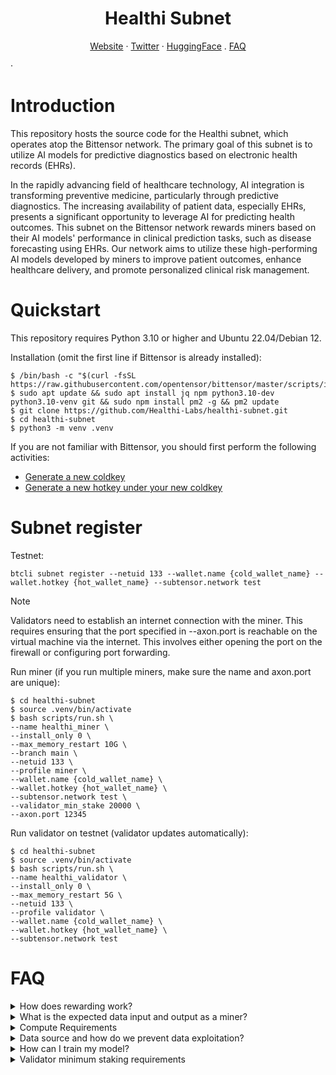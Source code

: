 <h1 align="center">Healthi Subnet</h1>

<p align="center">
  <a href="https://healthi.tech/">Website</a>
  ·
  <a href="https://twitter.com/Healthi_ai">Twitter</a>
    ·
  <a href="https://huggingface.co/Healthi">HuggingFace</a>
    .
  <a href="#FAQ">FAQ</a>

  ·  
</p>

# Introduction
This repository hosts the source code for the Healthi subnet, which operates atop the Bittensor network. The primary goal of this subnet is to utilize AI models for predictive diagnostics based on electronic health records (EHRs).

In the rapidly advancing field of healthcare technology, AI integration is transforming preventive medicine, particularly through predictive diagnostics. The increasing availability of patient data, especially EHRs, presents a significant opportunity to leverage AI for predicting health outcomes. This subnet on the Bittensor network rewards miners based on their AI models' performance in clinical prediction tasks, such as disease forecasting using EHRs. Our network aims to utilize these high-performing AI models developed by miners to improve patient outcomes, enhance healthcare delivery, and promote personalized clinical risk management.

# Quickstart
This repository requires Python 3.10 or higher and Ubuntu 22.04/Debian 12.

Installation (omit the first line if Bittensor is already installed):
```
$ /bin/bash -c "$(curl -fsSL https://raw.githubusercontent.com/opentensor/bittensor/master/scripts/install.sh)"
$ sudo apt update && sudo apt install jq npm python3.10-dev python3.10-venv git && sudo npm install pm2 -g && pm2 update
$ git clone https://github.com/Healthi-Labs/healthi-subnet.git
$ cd healthi-subnet
$ python3 -m venv .venv
```

If you are not familiar with Bittensor, you should first perform the following activities:
- [Generate a new coldkey](https://docs.bittensor.com/getting-started/wallets#step-1-generate-a-coldkey)
- [Generate a new hotkey under your new coldkey](https://docs.bittensor.com/getting-started/wallets#step-2-generate-a-hotkey)

# Subnet register

Testnet:
```
btcli subnet register --netuid 133 --wallet.name {cold_wallet_name} --wallet.hotkey {hot_wallet_name} --subtensor.network test
```
> [!NOTE]  
> Validators need to establish an internet connection with the miner. This requires ensuring that the port specified in --axon.port is reachable on the virtual machine via the internet. This involves either opening the port on the firewall or configuring port forwarding.

Run miner (if you run multiple miners, make sure the name and axon.port are unique):
```
$ cd healthi-subnet
$ source .venv/bin/activate
$ bash scripts/run.sh \
--name healthi_miner \
--install_only 0 \
--max_memory_restart 10G \
--branch main \
--netuid 133 \
--profile miner \
--wallet.name {cold_wallet_name} \
--wallet.hotkey {hot_wallet_name} \
--subtensor.network test \
--validator_min_stake 20000 \
--axon.port 12345 
```

Run validator on testnet (validator updates automatically):
```
$ cd healthi-subnet
$ source .venv/bin/activate
$ bash scripts/run.sh \
--name healthi_validator \
--install_only 0 \
--max_memory_restart 5G \
--netuid 133 \
--profile validator \
--wallet.name {cold_wallet_name} \
--wallet.hotkey {hot_wallet_name} \
--subtensor.network test
```

<h1 id="FAQ">FAQ</h1>

<details>
  <summary>How does rewarding work?</summary>
  <br>
  <p>
    Miners are rewarded based on the accuracy of their predictions for future health conditions derived from analyses of electronic health record (EHR) sequences. The top 20% of miners receive significantly higher rewards than the rest.
  </p>
</details>

<details>
  <summary>What is the expected data input and output as a miner?</summary>
  <br>
  <p>
    As a miner, your input will consist of sequences of Electronic Health Records (EHR) encoded with International Statistical Classification of Diseases and Related Health Problems (ICD-10) codes. In the following example, the patient visited the hospital twice, receiving two diagnoses each time:
    <br><br>
    <strong>Example Input:</strong>
    <pre>
[['D693', 'I10'], ['Z966', 'A047']]
    </pre>
    The current disease prediction task involves estimating the likelihood of getting the following 14 diseases within one year. Outputs should be an array or list of probabilities in the order listed below:
    <ol>
      <li>Hypertension</li>
      <li>Diabetes</li>
      <li>Asthma</li>
      <li>Chronic Obstructive Pulmonary Disease</li>
      <li>Atrial Fibrillation</li>
      <li>Coronary Heart Disease</li>
      <li>Stroke</li>
      <li>Anxiety and Depression</li>
      <li>Dementia</li>
      <li>Myocardial Infarction</li>
      <li>Chronic Kidney Disease</li>
      <li>Thyroid Disorder</li>
      <li>Heart Failure</li>
      <li>Cancer</li>
    </ol>
    <strong>Example Output:</strong>
    <pre>
[0.0027342219837009907, 0.012263162061572075, 0.01795087940990925, 0.016055596992373466, 0.010267915204167366, 0.0002267731324536726, 0.02317667566239834, 0.39082783460617065, 0.017462262883782387, 0.033581722527742386, 0.014757075347006321, 0.03425902500748634, 0.015123098157346249, 0.028889883309602737]
    </pre>
  </p>
</details>

<details>
  <summary>Compute Requirements</summary>
  <br>
  <p>
  The computational requirements for participating as a miner or validator in our subnet are minimal. Our subnet does not necessitate GPU capabilities and runs effectively on a virtual private server (VPS) with 4 virtual CPUs and 16 GB RAM. Although miners are permitted to use GPU resources, achieving higher rewards within our subnet depends more on developing superior predictive models than on computational power.
  </p>
</details>

<details>
  <summary>Data source and how do we prevent data exploitation?</summary>
  <br>
  <p>
Our data originates from authentic inpatient records, which are anonymized using Generative Adversarial Networks (GANs) to preserve the original data distributions while ensuring patient confidentiality. To prevent data exploitation and enhance security, our API continuously generates unique, synthetic electronic health record sequences for validators, protecting against replay attacks.
  </p>
</details>

<details>
  <summary>How can I train my model?</summary>
  <br>
  <p>
    Our base <a href="https://huggingface.co/Healthi/disease_prediction_v1.0">model</a> is a small Transformer model equipped with a customized tokenizer for electronic health record (EHR) data. We recommend miners train their model based on our tokenizer. Training data is available at <a href="https://github.com/Healthi-Labs/healthi-subnet/blob/main/healthi/base/data/trainset.parquet">this link</a>. Miners are also encouraged to use their own sourced EHR data for training.
  </p>
</details>

<details>
  <summary>Validator minimum staking requirements</summary>
  <br>
  <p>
    Validators need to stake at least 20,000 Tao on the mainnet or 10 Tao on the testnet to query our data API. Otherwise, validators can only acquire data locally for testing purposes. Data obtained locally carry significantly less weight than data from the API.
  </p>
</details>
